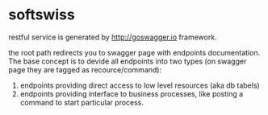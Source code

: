 # softswiss
restful service is generated by http://goswagger.io framework.

the root path redirects you to swagger page with endpoints documentation.
The base concept is to devide all endpoints into two types (on swagger page they are tagged as recource/command):

1. endpoints providing direct access to low level resources (aka db tabels)
2. endpoints providing interface to business processes, like posting a command to start particular process. 
